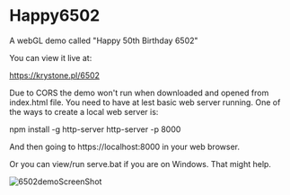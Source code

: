 # Happy6502
A webGL demo called "Happy 50th Birthday 6502"

You can view it live at:

https://krystone.pl/6502

Due to CORS the demo won't run when downloaded and opened from index.html file. You need to have at lest basic web server running. One of the ways to create a local web server is:

npm install -g http-server
http-server -p 8000

And then going to https://localhost:8000 in your web browser.

Or you can view/run serve.bat if you are on Windows. That might help.

![6502demoScreenShot](https://github.com/user-attachments/assets/ad2bb7a7-1d18-4b91-863e-5d3184f3f720)
